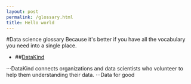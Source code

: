 ```yaml
---
layout: post
permalink: /glossary.html
title: Hello world
---
```


#Data science glossary
Because it's better if you have all the vocabulary you need into a single place.

* ##[DataKind](http://www.datakind.org/)

 ⋅⋅⋅DataKind connects organizations and data scientists who volunteer to help them understanding their data.
 ⋅⋅⋅Data for good
